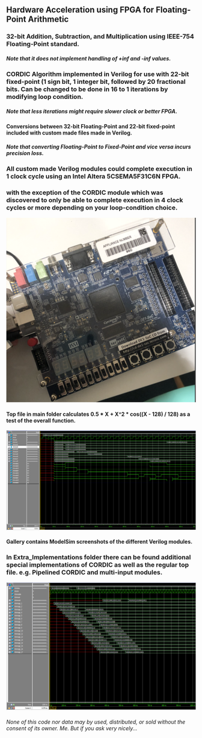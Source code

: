 ## Hardware Acceleration using FPGA for Floating-Point Arithmetic
### 32-bit Addition, Subtraction, and Multiplication using IEEE-754 Floating-Point standard.
##### Note that it does not implement handling of +inf and -inf values.
### CORDIC Algorithm implemented in Verilog for use with 22-bit fixed-point (1 sign bit, 1 integer bit, followed by 20 fractional bits. Can be changed to be done in 16 to 1 iterations by modifying loop condition.
##### Note that less iterations might require slower clock or better FPGA.
#### Conversions between 32-bit Floating-Point and 22-bit fixed-point included with custom made files made in Verilog.
##### Note that converting Floating-Point to Fixed-Point and vice versa incurs precision loss.

### All custom made Verilog modules could complete execution in 1 clock cycle using an Intel Altera 5CSEMA5F31C6N FPGA.
### with the exception of the CORDIC module which was discovered to only be able to complete execution in 4 clock cycles or more depending on your loop-condition choice.

![alt text](https://github.com/LudwigAJ/FPGA-FloatingPointArtithmetic/blob/main/Gallery/DE1-Board.png "The Board")

#### Top file in main folder calculates 0.5 * X + X^2 * cos((X - 128) / 128) as a test of the overall function.

![alt text](https://github.com/LudwigAJ/FPGA-FloatingPointArtithmetic/blob/main/Gallery/whole_function_cordic_unrolled_four_loop_fixed.png "ModelSim of top file")

#### Gallery contains ModelSim screenshots of the different Verilog modules.

### In Extra_Implementations folder there can be found additional special implementations of CORDIC as well as the regular top file. e.g. Pipelined CORDIC and multi-input modules.

![alt text](https://github.com/LudwigAJ/FPGA-FloatingPointArtithmetic/blob/main/Gallery/2_cordic_rolled_pipeline_full.png "16-iteration Pipelined CORDIC")

###### None of this code nor data may by used, distributed, or sold without the consent of its owner. Me. But if you ask very nicely...
